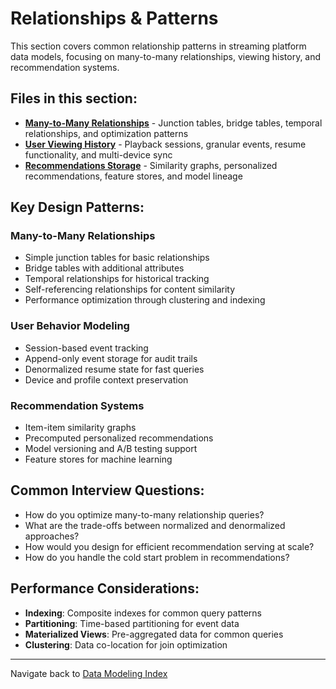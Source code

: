 # Relationships & Patterns

This section covers common relationship patterns in streaming platform data models, focusing on many-to-many relationships, viewing history, and recommendation systems.

## Files in this section:

* **[Many-to-Many Relationships](many-to-many-relationships.md)** - Junction tables, bridge tables, temporal relationships, and optimization patterns
* **[User Viewing History](user-viewing-history.md)** - Playback sessions, granular events, resume functionality, and multi-device sync
* **[Recommendations Storage](recommendations-storage.md)** - Similarity graphs, personalized recommendations, feature stores, and model lineage

## Key Design Patterns:

### Many-to-Many Relationships
- Simple junction tables for basic relationships
- Bridge tables with additional attributes
- Temporal relationships for historical tracking
- Self-referencing relationships for content similarity
- Performance optimization through clustering and indexing

### User Behavior Modeling
- Session-based event tracking
- Append-only event storage for audit trails
- Denormalized resume state for fast queries
- Device and profile context preservation

### Recommendation Systems
- Item-item similarity graphs
- Precomputed personalized recommendations
- Model versioning and A/B testing support
- Feature stores for machine learning

## Common Interview Questions:

* How do you optimize many-to-many relationship queries?
* What are the trade-offs between normalized and denormalized approaches?
* How would you design for efficient recommendation serving at scale?
* How do you handle the cold start problem in recommendations?

## Performance Considerations:

* **Indexing**: Composite indexes for common query patterns
* **Partitioning**: Time-based partitioning for event data
* **Materialized Views**: Pre-aggregated data for common queries
* **Clustering**: Data co-location for join optimization

---

Navigate back to [Data Modeling Index](../README.md)